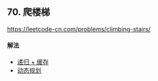 ## 70. 爬楼梯

https://leetcode-cn.com/problems/climbing-stairs/


#### 解法  

* [递归 + 缓存](_1.py)
* [动态规划](_2.py) 
